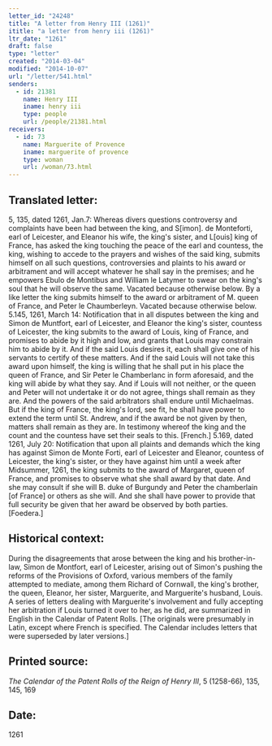 ```yaml
---
letter_id: "24248"
title: "A letter from Henry III (1261)"
ititle: "a letter from henry iii (1261)"
ltr_date: "1261"
draft: false
type: "letter"
created: "2014-03-04"
modified: "2014-10-07"
url: "/letter/541.html"
senders:
  - id: 21381
    name: Henry III
    iname: henry iii
    type: people
    url: /people/21381.html
receivers:
  - id: 73
    name: Marguerite of Provence
    iname: marguerite of provence
    type: woman
    url: /woman/73.html
---
```

<h2> Translated letter:</h2>5, 135, dated 1261, Jan.7:  Whereas divers questions controversy and complaints have been had between the king, and S[imon]. de Monteforti, earl of Leicester, and Eleanor his wife, the king's sister, and L[ouis] king of France, has asked the king touching the peace of the earl and countess, the king, wishing to accede to the prayers and wishes of the said king, submits himself on all such questions, controversies and plaints to his award or arbitrament and will accept whatever he shall say in the premises; and he empowers Ebulo de Montibus and William le Latymer to swear on the king's soul that he will observe the same.
Vacated because otherwise below.
By a like letter the king submits himself to the award or arbitrament of M. queen of France, and Peter le Chaumberleyn.
Vacated because otherwise below.
5.145, 1261, March 14:  Notification that in all disputes between the king and Simon de Muntfort, earl of Leicester, and Eleanor the king's sister, countess of Leicester, the king submits to the award of Louis, king of France, and promises to abide by it high and low, and grants that Louis may constrain him to abide by it.  And if the said Louis desires it, each shall give one of his servants to certify of these matters. And if the said Louis will not take this award upon himself, the king is willing that he shall put in his place the queen of France, and Sir Peter le Chamberlanc in form aforesaid, and the king will abide by what they say.  And if Louis will not neither, or the queen and Peter will not undertake it or do not agree, things shall remain as they are.  And the powers of the said arbitrators shall endure until Michaelmas.  But if the king of France, the king's lord, see fit, he shall have power to extend the term until St. Andrew, and if the award be not given by then, matters shall remain as they are.  In testimony whereof the king and the count and the countess have set their seals to this.  [French.]
5.169, dated 1261, July 20:  Notification that upon all plaints and demands which the king has against Simon de Monte Forti, earl of Leicester and Eleanor, countess of Leicester, the king's sister, or they have against him until a week after Midsummer, 1261, the king submits to the award of Margaret, queen of France, and promises to observe what she shall award by that date.  And she may consult if she will B. duke of Burgundy and Peter the chamberlain [of France] or others as she will.  And she shall have power to provide that full security be given that her award be observed by both parties.  [Foedera.]
<h2 class="mt-4"> Historical context:</h2>During the disagreements that arose between the king and his brother-in-law, Simon de Montfort, earl of Leicester, arising out of Simon's pushing the reforms of the Provisions of Oxford, various members of the family attempted to mediate, among them Richard of Cornwall, the king's brother, the queen, Eleanor, her sister, Marguerite, and Marguerite's husband, Louis.  A series of letters dealing with Marguerite's involvement and fully accepting her arbitration if Louis turned it over to her, as he did, are summarized in English in the Calendar of Patent Rolls.  [The originals were presumably in Latin, except where French is specified.  The Calendar includes letters that were superseded by later versions.]
<h2 class="mt-4"> Printed source:</h2><p><em>The Calendar of the Patent Rolls of the Reign of Henry III</em>, 5 (1258-66), 135, 145, 169</p><h2 class="mt-4"> Date:</h2>1261